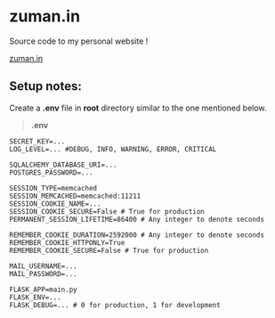 # zuman.in
Source code to my personal website !

[zuman.in](https://zuman.in)

## Setup notes:
Create a **.env** file in **root** directory similar to the one mentioned below.

>**.env**
```
SECRET_KEY=...
LOG_LEVEL=... #DEBUG, INFO, WARNING, ERROR, CRITICAL

SQLALCHEMY_DATABASE_URI=...
POSTGRES_PASSWORD=...

SESSION_TYPE=memcached
SESSION_MEMCACHED=memcached:11211
SESSION_COOKIE_NAME=...
SESSION_COOKIE_SECURE=False # True for production
PERMANENT_SESSION_LIFETIME=86400 # Any integer to denote seconds

REMEMBER_COOKIE_DURATION=2592000 # Any integer to denote seconds
REMEMBER_COOKIE_HTTPONLY=True
REMEMBER_COOKIE_SECURE=False # True for production

MAIL_USERNAME=...
MAIL_PASSWORD=...

FLASK_APP=main.py
FLASK_ENV=...
FLASK_DEBUG=... # 0 for production, 1 for development
```
